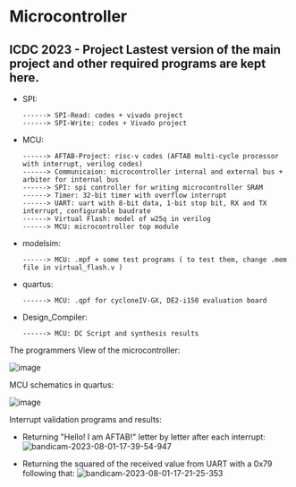 # Microcontroller
ICDC 2023 - Project
Lastest version of the main project and other required programs are kept here.
-----------------------------------------------------------------------------------------------------------
* SPI:
  
      ------> SPI-Read: codes + vivado project
      ------> SPI-Write: codes + Vivado project
* MCU:
  
      ------> AFTAB-Project: risc-v codes (AFTAB multi-cycle processor with interrupt, verilog codes)
      ------> Communicaion: microcontroller internal and external bus + arbiter for internal bus
      ------> SPI: spi controller for writing microcontroller SRAM
      ------> Timer: 32-bit timer with overflow interrupt
      ------> UART: uart with 8-bit data, 1-bit stop bit, RX and TX interrupt, configurable baudrate
      ------> Virtual Flash: model of w25q in verilog
      ------> MCU: microcontroller top module
* modelsim:
  
      ------> MCU: .mpf + some test programs ( to test them, change .mem file in virtual_flash.v )
* quartus:
  
      ------> MCU: .qpf for cycloneIV-GX, DE2-i150 evaluation board
* Design_Compiler:
  
      ------> MCU: DC Script and synthesis results

The programmers View of the microcontroller:

  ![image](https://github.com/AmirmahdiJoudi/Microcontroller/assets/89470849/eb33c550-6d4c-419e-aa9d-bd16f4fa66fb)

MCU schematics in quartus:

  ![image](https://github.com/AmirmahdiJoudi/Microcontroller/assets/89470849/5ecd5e94-5d16-40ac-87f0-0aa59437bc8b)


Interrupt validation programs and results:
* Returning "Hello! I am AFTAB!" letter by letter after each interrupt:
  ![bandicam-2023-08-01-17-39-54-947](https://github.com/AmirmahdiJoudi/Microcontroller/assets/89470849/edb1556c-4b61-4e97-9a01-e149c6e921db)

* Returning the squared of the received value from UART with a 0x79 following that:
  ![bandicam-2023-08-01-17-21-25-353](https://github.com/AmirmahdiJoudi/Microcontroller/assets/89470849/1313c68e-8a04-4f37-86b8-7d0d78eb3ca1)













  

